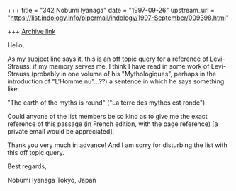 +++
title = "342 Nobumi Iyanaga"
date = "1997-09-26"
upstream_url = "https://list.indology.info/pipermail/indology/1997-September/009398.html"

+++
[Archive link](https://list.indology.info/pipermail/indology/1997-September/009398.html)

Hello,

As my subject line says it, this is an off topic query for a reference of
Levi-Strauss: if my memory serves me, I think I have read in some work of
Levi-Strauss (probably in one volume of his "Mythologiques", perhaps in the
introduction of "L'Homme nu"...??) a sentence in which he says something
like:

"The earth of the myths is round" ("La terre des mythes est ronde").

Could anyone of the list members be so kind as to give me the exact
reference of this passage (in French edition, with the page reference) [a
private email would be appreciated].

Thank you very much in advance!
And I am sorry for disturbing the list with this off topic query.

Best regards,

Nobumi Iyanaga
Tokyo,
Japan



